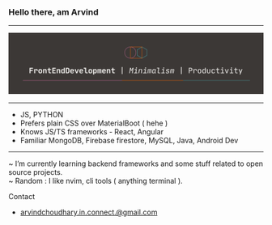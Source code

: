 ### Hello there, am Arvind 
---
![I am a front-end developer](./images/cover.png)


---
- JS, PYTHON
- Prefers plain CSS over MaterialBoot ( hehe )
- Knows JS/TS frameworks - React, Angular
- Familiar MongoDB, Firebase firestore, MySQL, Java, Android Dev
---

~ I’m currently learning backend frameworks and some stuff related to open source projects. <br/>
~ Random : I like nvim, cli tools ( anything terminal ).


Contact 
- arvindchoudhary.in.connect.@gmail.com


